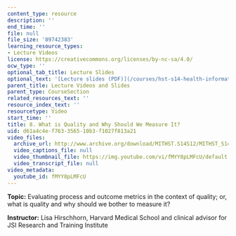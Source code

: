 ```yaml
---
content_type: resource
description: ''
end_time: ''
file: null
file_size: '89742383'
learning_resource_types:
- Lecture Videos
license: https://creativecommons.org/licenses/by-nc-sa/4.0/
ocw_type: ''
optional_tab_title: Lecture Slides
optional_text: '[Lecture slides (PDF)](/courses/hst-s14-health-information-systems-to-improve-quality-of-care-in-resource-poor-settings-spring-2012/resources/mithst_s14s12_lec14_1109)'
parent_title: Lecture Videos and Slides
parent_type: CourseSection
related_resources_text: ''
resource_index_text: ''
resourcetype: Video
start_time: ''
title: 8. What is Quality and Why Should We Measure It?
uid: d61a4c4e-f763-3565-10b3-f1027f813a21
video_files:
  archive_url: http://www.archive.org/download/MITHST.S14S12/MITHST_S14S12_lec08_300k.mp4
  video_captions_file: null
  video_thumbnail_file: https://img.youtube.com/vi/fMYY8pLMFcU/default.jpg
  video_transcript_file: null
video_metadata:
  youtube_id: fMYY8pLMFcU
---
```


**Topic:** Evaluating process and outcome metrics in the context of quality; or, what is quality and why should we bother to measure it?

**Instructor:** Lisa Hirschhorn, Harvard Medical School and clinical advisor for JSI Research and Training Institute

